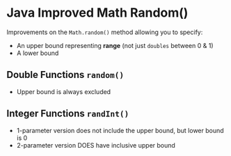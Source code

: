 # Java Improved Math Random()
Improvements on the `Math.random()` method allowing you to specify:
- An upper bound representing **range** (not just `doubles` between 0 & 1)
- A lower bound

## Double Functions `random()`
- Upper bound is always excluded

## Integer Functions  `randInt()`
- 1-parameter version does not include the upper bound, but lower bound is 0
- 2-parameter version DOES have inclusive upper bound
